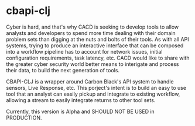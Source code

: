 # cbapi-clj
Cyber is hard, and that's why CACD is seeking to develop tools to allow analysts and developers to spend more time dealing with their domain problem sets than digging at the nuts and bolts of their tools.  As with all API systems, trying to produce an interactive interface that can be composed into a workflow pipeline has to account for network issues, initial configuration requirements, task latency, etc.  CACD would like to share with the greater cyber security world better means to interigate and process their data, to build the next generation of tools.

CBAPI-CLJ is a wrapper around Carbon Black's API system to handle sensors, Live Response, etc.  This porject's intent is to build an easy to use tool that an analyst can easily pickup and integrate to existing workflow, allowing a stream to easily integrate returns to other tool sets.

Currently, this version is Alpha and SHOULD NOT BE USED in PRODUCTION.
